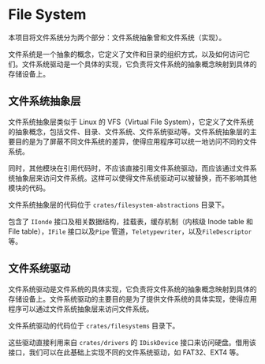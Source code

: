 # File System

本项目将文件系统分为两个部分：文件系统抽象曾和文件系统（实现）。

文件系统是一个抽象的概念，它定义了文件和目录的组织方式，以及如何访问它们。文件系统驱动是一个具体的实现，它负责将文件系统的抽象概念映射到具体的存储设备上。

## 文件系统抽象层

文件系统抽象层类似于 Linux 的 VFS（Virtual File System），它定义了文件系统的抽象概念，包括文件、目录、文件系统、文件系统驱动等。文件系统抽象层的主要目的是为了屏蔽不同文件系统的差异，使得应用程序可以统一地访问不同的文件系统。

同时，其他模块在引用代码时，不应该直接引用文件系统驱动，而应该通过文件系统抽象层来访问文件系统。这样可以使得文件系统驱动可以被替换，而不影响其他模块的代码。

文件系统抽象层的代码位于 `crates/filesystem-abstractions` 目录下。

包含了 `IIonde` 接口及相关数据结构，挂载表，缓存机制（内核级 Inode table 和 File table），`IFile` 接口以及`Pipe` 管道，`Teletypewriter`，以及`FileDescriptor` 等。

## 文件系统驱动

文件系统驱动是文件系统的具体实现，它负责将文件系统的抽象概念映射到具体的存储设备上。文件系统驱动的主要目的是为了提供文件系统的具体实现，使得应用程序可以通过文件系统抽象层来访问文件系统。

文件系统驱动的代码位于 `crates/filesystems` 目录下。

这些驱动直接利用来自 `crates/drivers` 的 `IDiskDevice` 接口来访问硬盘。借用该接口，我们可以在此基础上实现不同的文件系统驱动，如 FAT32、EXT4 等。
